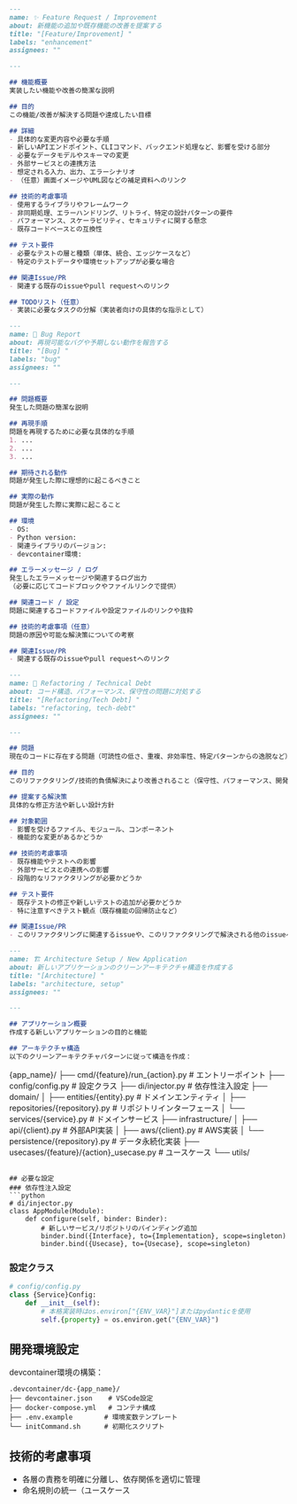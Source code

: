 ```feature_request.md
---
name: ✨ Feature Request / Improvement
about: 新機能の追加や既存機能の改善を提案する
title: "[Feature/Improvement] "
labels: "enhancement"
assignees: ""

---

## 機能概要
実装したい機能や改善の簡潔な説明

## 目的
この機能/改善が解決する問題や達成したい目標

## 詳細
- 具体的な変更内容や必要な手順
- 新しいAPIエンドポイント、CLIコマンド、バックエンド処理など、影響を受ける部分
- 必要なデータモデルやスキーマの変更
- 外部サービスとの連携方法
- 想定される入力、出力、エラーシナリオ
- （任意）画面イメージやUML図などの補足資料へのリンク

## 技術的考慮事項
- 使用するライブラリやフレームワーク
- 非同期処理、エラーハンドリング、リトライ、特定の設計パターンの要件
- パフォーマンス、スケーラビリティ、セキュリティに関する懸念
- 既存コードベースとの互換性

## テスト要件
- 必要なテストの層と種類（単体、統合、エッジケースなど）
- 特定のテストデータや環境セットアップが必要な場合

## 関連Issue/PR
- 関連する既存のissueやpull requestへのリンク

## TODOリスト（任意）
- 実装に必要なタスクの分解（実装者向けの具体的な指示として）
```

```bug_report.md
---
name: 🐛 Bug Report
about: 再現可能なバグや予期しない動作を報告する
title: "[Bug] "
labels: "bug"
assignees: ""

---

## 問題概要
発生した問題の簡潔な説明

## 再現手順
問題を再現するために必要な具体的な手順
1. ...
2. ...
3. ...

## 期待される動作
問題が発生した際に理想的に起こるべきこと

## 実際の動作
問題が発生した際に実際に起こること

## 環境
- OS: 
- Python version: 
- 関連ライブラリのバージョン: 
- devcontainer環境: 

## エラーメッセージ / ログ
発生したエラーメッセージや関連するログ出力
（必要に応じてコードブロックやファイルリンクで提供）

## 関連コード / 設定
問題に関連するコードファイルや設定ファイルのリンクや抜粋

## 技術的考慮事項（任意）
問題の原因や可能な解決策についての考察

## 関連Issue/PR
- 関連する既存のissueやpull requestへのリンク
```

```refactoring.md
---
name: 🧹 Refactoring / Technical Debt
about: コード構造、パフォーマンス、保守性の問題に対処する
title: "[Refactoring/Tech Debt] "
labels: "refactoring, tech-debt"
assignees: ""

---

## 問題
現在のコードに存在する問題（可読性の低さ、重複、非効率性、特定パターンからの逸脱など）

## 目的
このリファクタリング/技術的負債解決により改善されること（保守性、パフォーマンス、開発効率など）

## 提案する解決策
具体的な修正方法や新しい設計方針

## 対象範囲
- 影響を受けるファイル、モジュール、コンポーネント
- 機能的な変更があるかどうか

## 技術的考慮事項
- 既存機能やテストへの影響
- 外部サービスとの連携への影響
- 段階的なリファクタリングが必要かどうか

## テスト要件
- 既存テストの修正や新しいテストの追加が必要かどうか
- 特に注意すべきテスト観点（既存機能の回帰防止など）

## 関連Issue/PR
- このリファクタリングに関連するissueや、このリファクタリングで解決される他のissueへのリンク
```

```architecture_setup.md
---
name: 🏗️ Architecture Setup / New Application
about: 新しいアプリケーションのクリーンアーキテクチャ構造を作成する
title: "[Architecture] "
labels: "architecture, setup"
assignees: ""

---

## アプリケーション概要
作成する新しいアプリケーションの目的と機能

## アーキテクチャ構造
以下のクリーンアーキテクチャパターンに従って構造を作成：

```
{app_name}/
├── cmd/{feature}/run_{action}.py          # エントリーポイント
├── config/config.py                       # 設定クラス
├── di/injector.py                        # 依存性注入設定
├── domain/
│   ├── entities/{entity}.py              # ドメインエンティティ
│   ├── repositories/{repository}.py      # リポジトリインターフェース
│   └── services/{service}.py             # ドメインサービス
├── infrastructure/
│   ├── api/{client}.py                   # 外部API実装
│   ├── aws/{client}.py                   # AWS実装
│   └── persistence/{repository}.py       # データ永続化実装
├── usecases/{feature}/{action}_usecase.py # ユースケース
└── utils/
```

## 必要な設定
### 依存性注入設定
```python
# di/injector.py
class AppModule(Module):
    def configure(self, binder: Binder):
        # 新しいサービス/リポジトリのバインディング追加
        binder.bind({Interface}, to={Implementation}, scope=singleton)
        binder.bind({Usecase}, to={Usecase}, scope=singleton)
```

### 設定クラス
```python
# config/config.py
class {Service}Config:
    def __init__(self):
        # 本格実装時はos.environ["{ENV_VAR}"]またはpydanticを使用
        self.{property} = os.environ.get("{ENV_VAR}")
```

## 開発環境設定
devcontainer環境の構築：
```
.devcontainer/dc-{app_name}/
├── devcontainer.json    # VSCode設定
├── docker-compose.yml   # コンテナ構成
├── .env.example        # 環境変数テンプレート
└── initCommand.sh      # 初期化スクリプト
```

## 技術的考慮事項
- 各層の責務を明確に分離し、依存関係を適切に管理
- 命名規則の統一（ユースケース